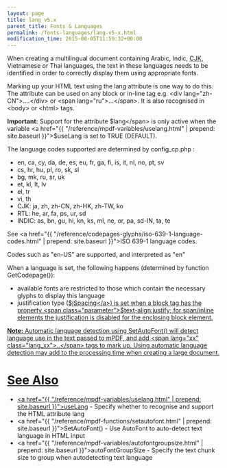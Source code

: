 ```yaml
---
layout: page
title: lang v5.x
parent_title: Fonts & Languages
permalink: /fonts-languages/lang-v5-x.html
modification_time: 2015-08-05T11:59:32+00:00
---
```


When creating a multilingual document containing Arabic, Indic,
<acronym title="Chinese-Japanese-Korean languages">CJK</acronym>, Vietnamese or Thai languages, the text in these
languages needs to be identified in order to correctly display them using appropriate fonts.

Marking up your HTML text using the lang attribute is one way to do this. The attribute can be used on any block or
in-line tag e.g. &lt;div lang="zh-CN"&gt;....&lt;/div&gt; or &lt;span lang="ru"&gt;...&lt;/span&gt;. It is also
recognised in &lt;body&gt; or &lt;html&gt; tags.

**Important:** Support for the attribute <span class="parameter">$lang</span> is only active when the variable
<a href="{{ "/reference/mpdf-variables/uselang.html" | prepend: site.baseurl }}">$useLang</a> is set to
<span class="smallblock">TRUE</span> (<span class="smallblock">DEFAULT</span>).

The language codes supported are determined by <span class="filename">config_cp.php</span> :

- en, ca, cy, da, de, es, eu, fr, ga, fi, is, it, nl, no, pt, sv
- cs, hr, hu, pl, ro, sk, sl
- bg, mk, ru, sr, uk
- et, kl, lt, lv
- el, tr
- vi, th
- CJK: ja, zh, zh-CN, zh-HK, zh-TW, ko
- RTL: he, ar, fa, ps, ur, sd
- INDIC: as, bn, gu, hi, kn, ks, ml, ne, or, pa, sd-IN, ta, te

See <a href="{{ "/reference/codepages-glyphs/iso-639-1-language-codes.html" | prepend: site.baseurl }}">ISO 639-1 language codes</a>.

Codes such as "en-US" are supported, and interpreted as "en"

When a language is set, the following happens (determined by function <span class="function">GetCodepage()</span>):

- available fonts are restricted to those which contain the necessary glyphs to display this language
- justification type (<a href="index9a03.html?tid=203">$jSpacing</a>) is set when a block tag has the property
  <span class="parameter">$text-align:justify</span>; for span/inline elements the justification
  is disabled for the enclosing block element.

<div class="alert alert-info" role="alert">
  <strong>Note:</strong> Automatic language detection using <span class="function">SetAutoFont()</span>
  will detect language use in the text passed to mPDF, and add
  <span class="filename">&lt;span lang="xx" class="lang_xx"&gt;..&lt;/span&gt;</span> tags to mark up.
  Using automatic language detection may add to the processing time when creating a large document.
</div>

# See Also

- <a href="{{ "/reference/mpdf-variables/uselang.html" | prepend: site.baseurl }}">useLang</a> - Specify whether to recognise and support the HTML attribute lang
- <a href="{{ "/reference/mpdf-functions/setautofont.html" | prepend: site.baseurl }}">SetAutoFont()</a> - Use AutoFont to auto-detect text language in HTML input
- <a href="{{ "/reference/mpdf-variables/autofontgroupsize.html" | prepend: site.baseurl }}">autoFontGroupSize</a> - Specify the text chunk size to group when autodetecting text language
